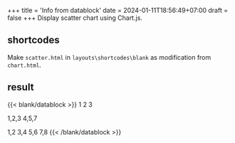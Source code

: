 +++
title = 'Info from datablock'
date = 2024-01-11T18:56:49+07:00
draft = false
+++
Display scatter chart using Chart.js.


## shortcodes
Make `scatter.html` in `layouts\shortcodes\blank` as modification from `chart.html`.


## result
{{< blank/datablock >}}
1
2
3

1,2,3
4,5,7

1,2
3,4
5,6
7,8
{{< /blank/datablock >}}
